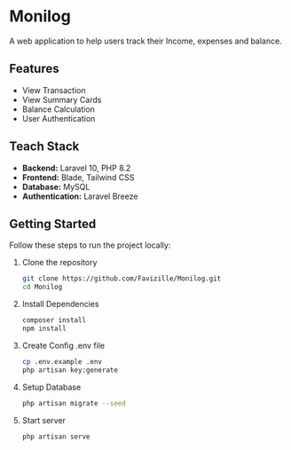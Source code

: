 # Monilog 
A web application to help users track their Income, expenses and balance.

## Features

- View Transaction
- View Summary Cards
- Balance Calculation
- User Authentication
  
## Teach Stack

- **Backend:** Laravel 10, PHP 8.2
- **Frontend:** Blade, Tailwind CSS
- **Database:** MySQL
- **Authentication:** Laravel Breeze

## Getting Started

Follow these steps to run the project locally:

1. Clone the repository
   ```bash
   git clone https://github.com/Favizille/Monilog.git
   cd Monilog
2. Install Dependencies
   ```bash
   composer install
   npm install
4. Create Config .env file
   ```bash
   cp .env.example .env
   php artisan key:generate
6. Setup Database
   ```bash
   php artisan migrate --seed
8. Start server
   ```bash
   php artisan serve
